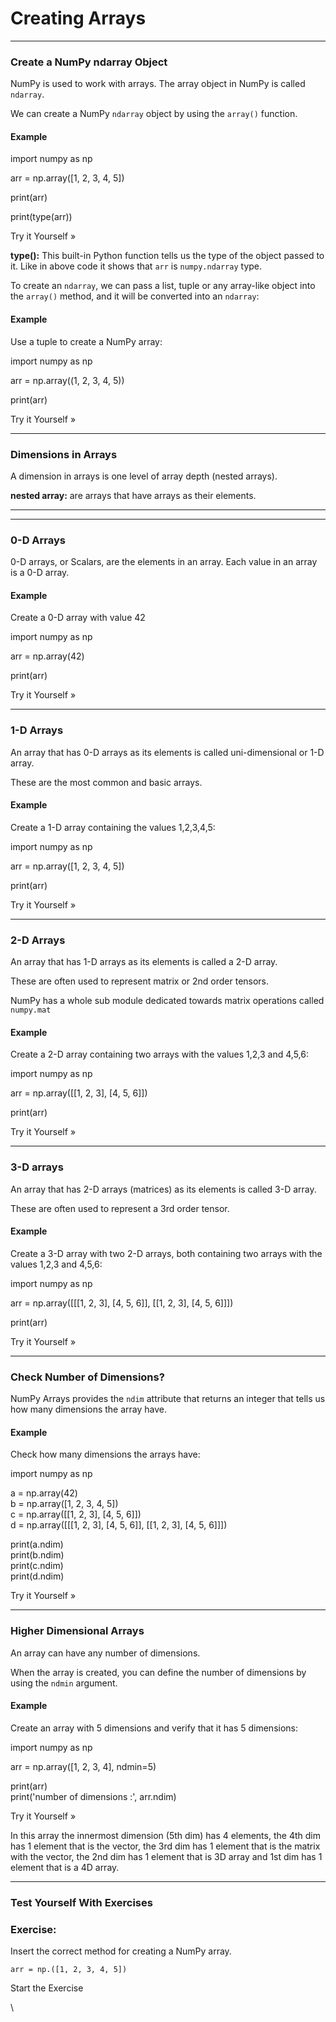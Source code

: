 # Creating Arrays

***

### Create a NumPy ndarray Object

NumPy is used to work with arrays. The array object in NumPy is called `ndarray`.

We can create a NumPy `ndarray` object by using the `array()` function.

#### Example

import numpy as np

arr = np.array(\[1, 2, 3, 4, 5])

print(arr)

print(type(arr))

Try it Yourself »

**type():** This built-in Python function tells us the type of the object passed to it. Like in above code it shows that `arr` is `numpy.ndarray` type.

To create an `ndarray`, we can pass a list, tuple or any array-like object into the `array()` method, and it will be converted into an `ndarray`:

#### Example

Use a tuple to create a NumPy array:

import numpy as np

arr = np.array((1, 2, 3, 4, 5))

print(arr)

Try it Yourself »

***

### Dimensions in Arrays

A dimension in arrays is one level of array depth (nested arrays).

**nested array:** are arrays that have arrays as their elements.

***

***

### 0-D Arrays

0-D arrays, or Scalars, are the elements in an array. Each value in an array is a 0-D array.

#### Example

Create a 0-D array with value 42

import numpy as np

arr = np.array(42)

print(arr)

Try it Yourself »

***

### 1-D Arrays

An array that has 0-D arrays as its elements is called uni-dimensional or 1-D array.

These are the most common and basic arrays.

#### Example

Create a 1-D array containing the values 1,2,3,4,5:

import numpy as np

arr = np.array(\[1, 2, 3, 4, 5])

print(arr)

Try it Yourself »

***

### 2-D Arrays

An array that has 1-D arrays as its elements is called a 2-D array.

These are often used to represent matrix or 2nd order tensors.

NumPy has a whole sub module dedicated towards matrix operations called `numpy.mat`

#### Example

Create a 2-D array containing two arrays with the values 1,2,3 and 4,5,6:

import numpy as np

arr = np.array(\[\[1, 2, 3], \[4, 5, 6]])

print(arr)

Try it Yourself »

***

### 3-D arrays

An array that has 2-D arrays (matrices) as its elements is called 3-D array.

These are often used to represent a 3rd order tensor.

#### Example

Create a 3-D array with two 2-D arrays, both containing two arrays with the values 1,2,3 and 4,5,6:

import numpy as np

arr = np.array(\[\[\[1, 2, 3], \[4, 5, 6]], \[\[1, 2, 3], \[4, 5, 6]]])

print(arr)

Try it Yourself »

***

### Check Number of Dimensions?

NumPy Arrays provides the `ndim` attribute that returns an integer that tells us how many dimensions the array have.

#### Example

Check how many dimensions the arrays have:

import numpy as np

a = np.array(42)\
b = np.array(\[1, 2, 3, 4, 5])\
c = np.array(\[\[1, 2, 3], \[4, 5, 6]])\
d = np.array(\[\[\[1, 2, 3], \[4, 5, 6]], \[\[1, 2, 3], \[4, 5, 6]]])

print(a.ndim)\
print(b.ndim)\
print(c.ndim)\
print(d.ndim)

Try it Yourself »

***

### Higher Dimensional Arrays

An array can have any number of dimensions.

When the array is created, you can define the number of dimensions by using the `ndmin` argument.

#### Example

Create an array with 5 dimensions and verify that it has 5 dimensions:

import numpy as np

arr = np.array(\[1, 2, 3, 4], ndmin=5)

print(arr)\
print('number of dimensions :', arr.ndim)

Try it Yourself »

In this array the innermost dimension (5th dim) has 4 elements, the 4th dim has 1 element that is the vector, the 3rd dim has 1 element that is the matrix with the vector, the 2nd dim has 1 element that is 3D array and 1st dim has 1 element that is a 4D array.

***

### Test Yourself With Exercises

### Exercise:

Insert the correct method for creating a NumPy array.

```
arr = np.([1, 2, 3, 4, 5])
```

Start the Exercise

\
